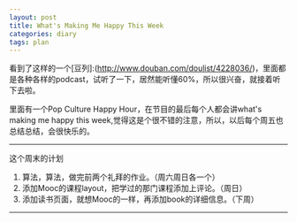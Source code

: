 ```yaml
---
layout: post
title: What's Making Me Happy This Week
categories: diary
tags: plan
---
```


看到了这样的一个[豆列]:(http://www.douban.com/doulist/4228036/)，里面都是各种各样的podcast，试听了一下，居然能听懂60%，所以很兴奋，就接着听下去啦。

里面有一个Pop Culture Happy Hour，在节目的最后每个人都会讲what's making me happy this week,觉得这是个很不错的注意，所以，以后每个周五也总结总结，会很快乐的。


-----
这个周末的计划
1. 算法，算法，做完前两个礼拜的作业。（周六周日各一个）
2. 添加Mooc的课程layout，把学过的那门课程添加上评论。（周日）
3. 添加读书页面，就想Mooc的一样，再添加book的详细信息。（下周）
-----

